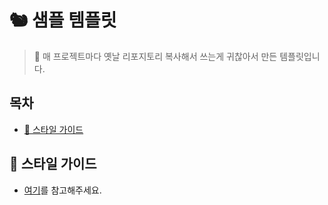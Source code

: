 # 🐿 샘플 템플릿

> 🤔 매 프로젝트마다 옛날 리포지토리 복사해서 쓰는게 귀찮아서 만든 템플릿입니다.

## 목차

- [🐥 스타일 가이드](#-스타일-가이드)

## 🐥 스타일 가이드

- [여기](./conventions)를 참고해주세요.